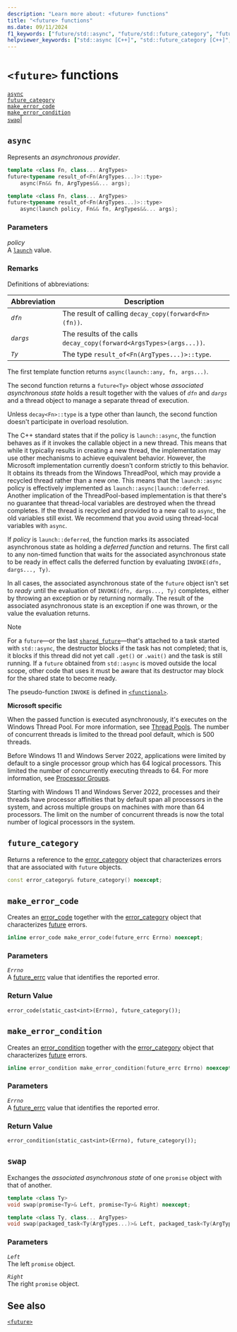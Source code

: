 ```yaml
---
description: "Learn more about: <future> functions"
title: "<future> functions"
ms.date: 09/11/2024
f1_keywords: ["future/std::async", "future/std::future_category", "future/std::make_error_code", "future/std::make_error_condition", "future/std::swap"]
helpviewer_keywords: ["std::async [C++]", "std::future_category [C++]", "std::make_error_code [C++]", "std::make_error_condition [C++]", "std::swap [C++]"]
---
```

# `<future>` functions

[`async`](#async)\
[`future_category`](#future_category)\
[`make_error_code`](#make_error_code)\
[`make_error_condition`](#make_error_condition)\
[`swap`](#swap)|

## <a name="async"></a> `async`

Represents an *asynchronous provider*.

```cpp
template <class Fn, class... ArgTypes>
future<typename result_of<Fn(ArgTypes...)>::type>
    async(Fn&& fn, ArgTypes&&... args);

template <class Fn, class... ArgTypes>
future<typename result_of<Fn(ArgTypes...)>::type>
    async(launch policy, Fn&& fn, ArgTypes&&... args);
```

### Parameters

*policy*\
A [`launch`](../standard-library/future-enums.md#launch) value.

### Remarks

Definitions of abbreviations:

|Abbreviation|Description|
|-|-|
|*`dfn`*|The result of calling `decay_copy(forward<Fn>(fn))`.|
|*`dargs`*|The results of the calls `decay_copy(forward<ArgsTypes>(args...))`.|
|*`Ty`*|The type `result_of<Fn(ArgTypes...)>::type`.|

The first template function returns `async(launch::any, fn, args...)`.

The second function returns a `future<Ty>` object whose *associated asynchronous state* holds a result together with the values of *`dfn`* and *`dargs`* and a thread object to manage a separate thread of execution.

Unless `decay<Fn>::type` is a type other than launch, the second function doesn't participate in overload resolution.

The C++ standard states that if the policy is `launch::async`, the function behaves as if it invokes the callable object in a new thread. This means that while it typically results in creating a new thread, the implementation may use other mechanisms to achieve equivalent behavior. However, the Microsoft implementation currently doesn't conform strictly to this behavior. It obtains its threads from the Windows ThreadPool, which may provide a recycled thread rather than a new one. This means that the `launch::async` policy is effectively implemented as `launch::async|launch::deferred`. Another implication of the ThreadPool-based implementation is that there's no guarantee that thread-local variables are destroyed when the thread completes. If the thread is recycled and provided to a new call to `async`, the old variables still exist. We recommend that you avoid using thread-local variables with `async`.

If *policy* is `launch::deferred`, the function marks its associated asynchronous state as holding a *deferred function* and returns. The first call to any non-timed function that waits for the associated asynchronous state to be ready in effect calls the deferred function by evaluating `INVOKE(dfn, dargs..., Ty)`.

In all cases, the associated asynchronous state of the `future` object isn't set to *ready* until the evaluation of `INVOKE(dfn, dargs..., Ty)` completes, either by throwing an exception or by returning normally. The result of the associated asynchronous state is an exception if one was thrown, or the value the evaluation returns.

> [!NOTE]
> For a `future`—or the last [`shared_future`](../standard-library/shared-future-class.md)—that's attached to a task started with `std::async`, the destructor blocks if the task has not completed; that is, it blocks if this thread did not yet call `.get()` or `.wait()` and the task is still running. If a `future` obtained from `std::async` is moved outside the local scope, other code that uses it must be aware that its destructor may block for the shared state to become ready.

The pseudo-function `INVOKE` is defined in [`<functional>`](../standard-library/functional.md).

**Microsoft specific**

When the passed function is executed asynchronously, it's executes on the Windows Thread Pool. For more information, see [Thread Pools](/windows/win32/procthread/thread-pools). The number of concurrent threads is limited to the thread pool default, which is 500 threads.

Before Windows 11 and Windows Server 2022, applications were limited by default to a single processor group which has 64 logical processors. This limited the number of concurrently executing threads to 64. For more information, see [Processor Groups](/windows/win32/procthread/processor-groups).

Starting with Windows 11 and Windows Server 2022, processes and their threads have processor affinities that by default span all processors in the system, and across multiple groups on machines with more than 64 processors. The limit on the number of concurrent threads is now the total number of logical processors in the system.

## <a name="future_category"></a> `future_category`

Returns a reference to the [error_category](../standard-library/error-category-class.md) object that characterizes errors that are associated with `future` objects.

```cpp
const error_category& future_category() noexcept;
```

## <a name="make_error_code"></a> `make_error_code`

Creates an [error_code](../standard-library/error-code-class.md) together with the [error_category](../standard-library/error-category-class.md) object that characterizes [future](../standard-library/future-class.md) errors.

```cpp
inline error_code make_error_code(future_errc Errno) noexcept;
```

### Parameters

*`Errno`*\
A [future_errc](../standard-library/future-enums.md#future_errc) value that identifies the reported error.

### Return Value

`error_code(static_cast<int>(Errno), future_category());`

## <a name="make_error_condition"></a> `make_error_condition`

Creates an [error_condition](../standard-library/error-condition-class.md) together with the [error_category](../standard-library/error-category-class.md) object that characterizes [future](../standard-library/future-class.md) errors.

```cpp
inline error_condition make_error_condition(future_errc Errno) noexcept;
```

### Parameters

*`Errno`*\
A [future_errc](../standard-library/future-enums.md#future_errc) value that identifies the reported error.

### Return Value

`error_condition(static_cast<int>(Errno), future_category());`

## <a name="swap"></a> `swap`

Exchanges the *associated asynchronous state* of one `promise` object with that of another.

```cpp
template <class Ty>
void swap(promise<Ty>& Left, promise<Ty>& Right) noexcept;

template <class Ty, class... ArgTypes>
void swap(packaged_task<Ty(ArgTypes...)>& Left, packaged_task<Ty(ArgTypes...)>& Right) noexcept;
```

### Parameters

*`Left`*\
The left `promise` object.

*`Right`*\
The right `promise` object.

## See also

[`<future>`](../standard-library/future.md)
